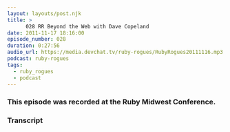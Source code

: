 ```yaml
---
layout: layouts/post.njk
title: >
      028 RR Beyond the Web with Dave Copeland
date: 2011-11-17 18:16:00
episode_number: 028
duration: 0:27:56
audio_url: https://media.devchat.tv/ruby-rogues/RubyRogues20111116.mp3
podcast: ruby-rogues
tags: 
  - ruby_rogues
  - podcast
---
```


### This episode was recorded at the Ruby&nbsp;Midwest Conference.


### Transcript


